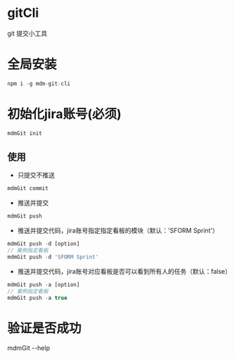 # gitCli
git 提交小工具
# 全局安装
```js
npm i -g mdm-git-cli
```

# 初始化jira账号(必须)
```js
mdmGit init
```
## 使用



- 只提交不推送
```js
mdmGit commit
```

- 推送并提交
```js
mdmGit push
```

- 推送并提交代码，jira账号指定指定看板的模块（默认：'SFORM Sprint'）
```js
mdmGit push -d [option]
// 案例指定看板
mdmGit push -d 'SFORM Sprint'
```

- 推送并提交代码，jira账号对应看板是否可以看到所有人的任务（默认：false）
```js
mdmGit push -a [option]
// 案例指定看板
mdmGit push -a true
```
# 验证是否成功
mdmGit --help